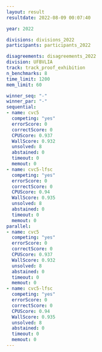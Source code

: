 ```yaml
---
layout: result
resultdate: 2022-08-09 00:07:40

year: 2022

divisions: divisions_2022
participants: participants_2022

disagreements: disagreements_2022
division: UFBVLIA
track: track_proof_exhibition
n_benchmarks: 8
time_limit: 1200
mem_limit: 60

winner_seq: "-"
winner_par: "-"
sequential:
- name: cvc5
  competing: "yes"
  errorScore: 0
  correctScore: 0
  CPUScore: 0.937
  WallScore: 0.932
  unsolved: 8
  abstained: 0
  timeout: 0
  memout: 0
- name: cvc5-lfsc
  competing: "yes"
  errorScore: 0
  correctScore: 0
  CPUScore: 0.94
  WallScore: 0.935
  unsolved: 8
  abstained: 0
  timeout: 0
  memout: 0
parallel:
- name: cvc5
  competing: "yes"
  errorScore: 0
  correctScore: 0
  CPUScore: 0.937
  WallScore: 0.932
  unsolved: 8
  abstained: 0
  timeout: 0
  memout: 0
- name: cvc5-lfsc
  competing: "yes"
  errorScore: 0
  correctScore: 0
  CPUScore: 0.94
  WallScore: 0.935
  unsolved: 8
  abstained: 0
  timeout: 0
  memout: 0
---
```

